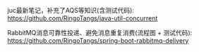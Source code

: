 juc最新笔记，补充了AQS等知识(含测试代码):  https://github.com/RingoTangs/java-util-concurrent

RabbitMQ消息可靠性投递、避免消息重复消费(流程图 + 测试代码): https://github.com/RingoTangs/spring-boot-rabbitmq-delivery


